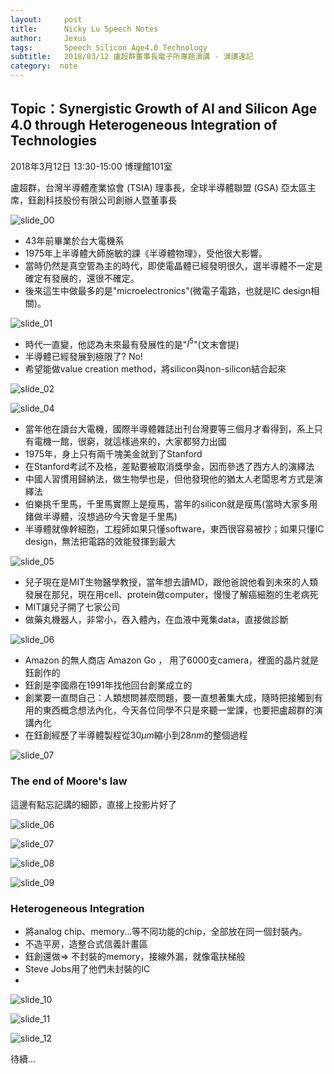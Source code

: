 ```yaml
---
layout:     post
title:      Nicky Lu Speech Notes
author:     Jexus
tags: 		Speech Silicon Age4.0 Technology
subtitle:   2018/03/12 盧超群董事長電子所專題演講 - 演講速記
category:  note
---
```


## Topic：Synergistic Growth of AI and Silicon Age 4.0 through Heterogeneous Integration of Technologies

2018年3月12日 13:30-15:00 博理館101室

盧超群，台灣半導體產業協會 (TSIA) 理事長，全球半導體聯盟 (GSA) 亞太區主席，鈺創科技股份有限公司創辦人暨董事長

![slide_00](https://i.imgur.com/c0HqGlU.jpg)

- 43年前畢業於台大電機系
- 1975年上半導體大師施敏的課《半導體物理》，受他很大影響。
- 當時仍然是真空管為主的時代，即使電晶體已經發明很久，選半導體不一定是確定有發展的，還很不確定。
- 後來這生中做最多的是"microelectronics"(微電子電路，也就是IC design相關)。

![slide_01](https://i.imgur.com/U5N35NH.jpg)

- 時代一直變，他認為未來最有發展性的是"$I^5$"(文末會提)
- 半導體已經發展到極限了? No!
- 希望能做value creation method，將silicon與non-silicon結合起來

![slide_02](https://i.imgur.com/YiLiPK2.jpg)

<!-- ![slide_03](https://i.imgur.com/s1kuVoZ.jpg) -->

![slide_04](https://i.imgur.com/UUzZXah.jpg)

- 當年他在讀台大電機，國際半導體雜誌出刊台灣要等三個月才看得到，系上只有電機一館，很窮，就這樣過來的，大家都努力出國
- 1975年，身上只有兩千塊美金就到了Stanford
- 在Stanford考試不及格，差點要被取消獎學金，因而參透了西方人的演繹法
- 中國人習慣用歸納法，做生物學也是，但他發現他的猶太人老闆思考方式是演繹法
- 伯樂挑千里馬，千里馬實際上是瘦馬，當年的silicon就是瘦馬(當時大家多用鍺做半導體，沒想過矽今天會是千里馬)
- 半導體就像幹細胞，工程師如果只懂software，東西很容易被抄；如果只懂IC design，無法把電路的效能發揮到最大

![slide_05](https://i.imgur.com/PPCNN0K.jpg)

- 兒子現在是MIT生物醫學教授，當年想去讀MD，跟他爸說他看到未來的人類發展在那兒，現在用cell、protein做computer，慢慢了解癌細胞的生老病死
- MIT讓兒子開了七家公司
- 做藥丸機器人，非常小，吞入體內，在血液中蒐集data，直接做診斷

![slide_06](https://i.imgur.com/Xvu1CY2.jpg)

- Amazon 的無人商店 Amazon Go ， 用了6000支camera，裡面的晶片就是鈺創作的
- 鈺創是李國鼎在1991年找他回台創業成立的
- 創業要一直問自己：人類想問甚麼問題，要一直想著集大成，隨時把接觸到有用的東西概念想法內化，今天各位同學不只是來聽一堂課，也要把盧超群的演講內化
- 在鈺創經歷了半導體製程從$30\mu m$縮小到$28nm$的整個過程

![slide_07](https://i.imgur.com/eLlD7c2.jpg)

### The end of Moore's law

這邊有點忘記講的細節，直接上投影片好了

![slide_06](https://i.imgur.com/Pd7Co7R.jpg)

![slide_07](https://i.imgur.com/4VYAMJ2.jpg)

![slide_08](https://i.imgur.com/HjTdcFn.jpg)

![slide_09](https://i.imgur.com/04MA49F.jpg)

### Heterogeneous Integration
- 將analog chip、memory...等不同功能的chip，全部放在同一個封裝內。
- 不造平房，造整合式信義計畫區
- 鈺創還做=> 不封裝的memory，接線外漏，就像電扶梯般
- Steve Jobs用了他們未封裝的IC
- 
![slide_10](https://i.imgur.com/rrtqNQH.jpg)

![slide_11](https://i.imgur.com/qofZ0cP.jpg)

![slide_12]()

待續...
